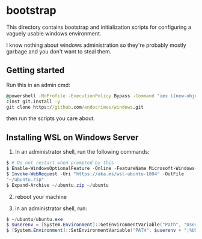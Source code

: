 # bootstrap

This directory contains bootstrap and initialization scripts for configuring a
vaguely usable windows environment.

I know nothing about windows administration so they're probably mostly garbage
and you don't want to steal them.

## Getting started

Run this in an admin cmd:

```cmd
@powershell -NoProfile -ExecutionPolicy Bypass -Command "iex ((new-object net.webclient).DownloadString('https://chocolatey.org/install.ps1'))" && SET PATH=%PATH%;%ALLUSERSPROFILE%\chocolatey\bin
cinst git.install -y
git clone https://github.com/endocrimes/windows.git
```

then run the scripts you care about.

## Installing WSL on Windows Server

1) In an administrator shell, run the following commands:

```powershell
$ # Do not restart when prompted by this
$ Enable-WindowsOptionalFeature -Online -FeatureName Microsoft-Windows-Subsystem-Linux
$ Invoke-WebRequest -Uri "https://aka.ms/wsl-ubuntu-1804" -OutFile
"~/ubuntu.zip"
$ Expand-Archive ~/ubuntu.zip ~/ubuntu
```

2) reboot your machine

3) in an administrator shell, run:

```powershell
$ ~/ubuntu/ubuntu.exe
$ $userenv = [System.Environment]::GetEnvironmentVariable("Path", "User")
$ [System.Environment]::SetEnvironmentVariable("PATH", $userenv + ";%USERPROFILE%\ubuntu", "User")
```

